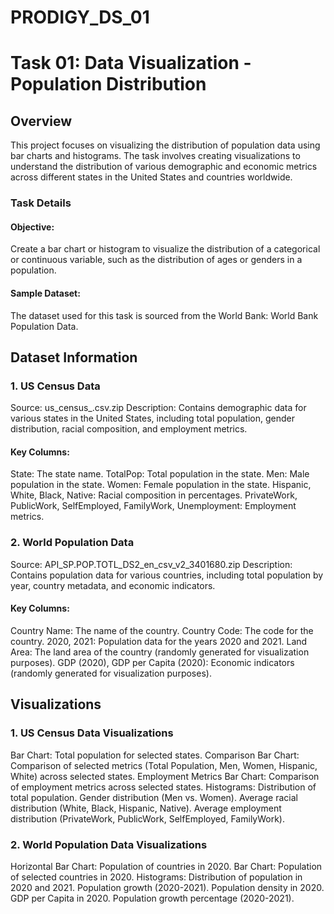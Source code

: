 # PRODIGY_DS_01
# Task 01: Data Visualization - Population Distribution
## Overview
This project focuses on visualizing the distribution of population data using bar charts and histograms. The task involves creating visualizations to understand the distribution of various demographic and economic metrics across different states in the United States and countries worldwide.

### Task Details
#### Objective:
Create a bar chart or histogram to visualize the distribution of a categorical or continuous variable, such as the distribution of ages or genders in a population.

#### Sample Dataset:
The dataset used for this task is sourced from the World Bank: World Bank Population Data.

## Dataset Information
### 1. US Census Data
Source: us_census_.csv.zip
Description: Contains demographic data for various states in the United States, including total population, gender distribution, racial composition, and employment metrics.
#### Key Columns:
State: The state name.
TotalPop: Total population in the state.
Men: Male population in the state.
Women: Female population in the state.
Hispanic, White, Black, Native: Racial composition in percentages.
PrivateWork, PublicWork, SelfEmployed, FamilyWork, Unemployment: Employment metrics.
### 2. World Population Data
Source: API_SP.POP.TOTL_DS2_en_csv_v2_3401680.zip
Description: Contains population data for various countries, including total population by year, country metadata, and economic indicators.
#### Key Columns:
Country Name: The name of the country.
Country Code: The code for the country.
2020, 2021: Population data for the years 2020 and 2021.
Land Area: The land area of the country (randomly generated for visualization purposes).
GDP (2020), GDP per Capita (2020): Economic indicators (randomly generated for visualization purposes).
## Visualizations
### 1. US Census Data Visualizations
Bar Chart: Total population for selected states.
Comparison Bar Chart: Comparison of selected metrics (Total Population, Men, Women, Hispanic, White) across selected states.
Employment Metrics Bar Chart: Comparison of employment metrics across selected states.
Histograms:
Distribution of total population.
Gender distribution (Men vs. Women).
Average racial distribution (White, Black, Hispanic, Native).
Average employment distribution (PrivateWork, PublicWork, SelfEmployed, FamilyWork).
### 2. World Population Data Visualizations
Horizontal Bar Chart: Population of countries in 2020.
Bar Chart: Population of selected countries in 2020.
Histograms:
Distribution of population in 2020 and 2021.
Population growth (2020-2021).
Population density in 2020.
GDP per Capita in 2020.
Population growth percentage (2020-2021).
